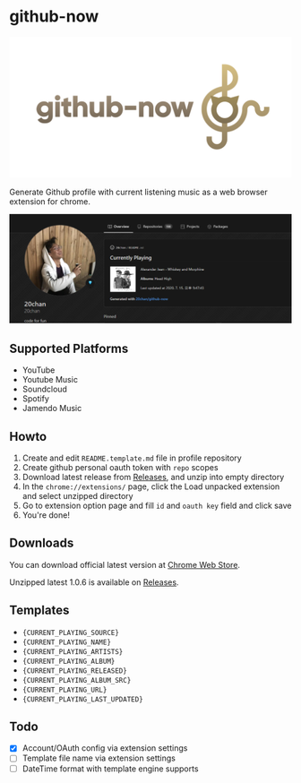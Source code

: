 # github-now

![banner](/banner.png)

Generate Github profile with current listening music as a web browser extension for chrome.

![preview](/preview.png)

## Supported Platforms

- YouTube
- Youtube Music
- Soundcloud
- Spotify
- Jamendo Music

## Howto

1. Create and edit `README.template.md` file in profile repository
2. Create github personal oauth token with `repo` scopes
3. Download latest release from [Releases](https://github.com/20chan/github-now/releases), and unzip into empty directory
3. In the `chrome://extensions/` page, click the Load unpacked extension and select unzipped directory
4. Go to extension option page and fill `id` and `oauth key` field and click save
5. You're done!

## Downloads

You can download official latest version at [Chrome Web Store](https://chrome.google.com/webstore/detail/github-now/kokofjekemkckglmfpnoanadmjolbanj).

Unzipped latest 1.0.6 is available on [Releases](https://github.com/20chan/github-now/releases).

## Templates

- `{CURRENT_PLAYING_SOURCE}`
- `{CURRENT_PLAYING_NAME}`
- `{CURRENT_PLAYING_ARTISTS}`
- `{CURRENT_PLAYING_ALBUM}`
- `{CURRENT_PLAYING_RELEASED}`
- `{CURRENT_PLAYING_ALBUM_SRC}`
- `{CURRENT_PLAYING_URL}`
- `{CURRENT_PLAYING_LAST_UPDATED}`

## Todo

- [x] Account/OAuth config via extension settings
- [ ] Template file name via extension settings
- [ ] DateTime format with template engine supports
